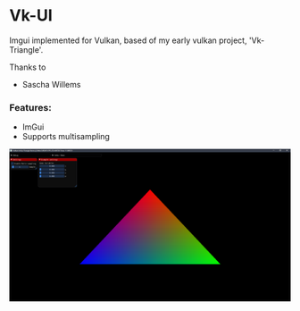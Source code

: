 # Vk-UI
Imgui implemented for Vulkan, based of my early vulkan project, 'Vk-Triangle'.

Thanks to
- Sascha Willems

### Features:
- ImGui
- Supports multisampling

![](https://github.com/LouisMayor/Vk-UI/blob/master/screenshots/Vk-UI_2019-05-28_21-57-49.png)
